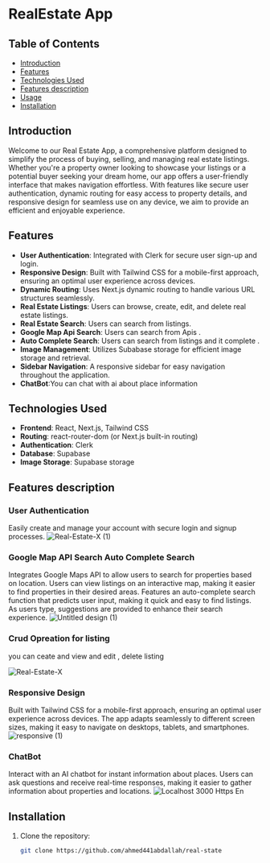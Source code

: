 # RealEstate App

## Table of Contents
- [Introduction](#introduction)
- [Features](#features)
- [Technologies Used](#technologies-used)
- [Features description](#Featuresde-scription)
- [Usage](#usage)
- [Installation](#installation)


## Introduction
Welcome to our Real Estate App, a comprehensive platform designed to simplify the process of buying, selling, and managing real estate listings. Whether you're a property owner looking to showcase your listings or a potential buyer seeking your dream home, our app offers a user-friendly interface that makes navigation effortless. With features like secure user authentication, dynamic routing for easy access to property details, and responsive design for seamless use on any device, we aim to provide an efficient and enjoyable experience. 

## Features
- **User Authentication**: Integrated with Clerk for secure user sign-up and login.
- **Responsive Design**: Built with Tailwind CSS for a mobile-first approach, ensuring an optimal user experience across devices.
- **Dynamic Routing**: Uses Next.js dynamic routing to handle various URL structures seamlessly.
- **Real Estate Listings**: Users can browse, create, edit, and delete real estate listings.
- **Real Estate Search**: Users can search from listings.
- **Google Map Api Search**: Users can search from Apis .
- **Auto Complete Search**: Users can search from listings and it complete .
- **Image Management**: Utilizes Subabase storage  for efficient image storage and retrieval.
- **Sidebar Navigation**: A responsive sidebar for easy navigation throughout the application.
- **ChatBot**:You can chat with ai about place information
  
## Technologies Used
- **Frontend**: React, Next.js, Tailwind CSS
- **Routing**: react-router-dom (or Next.js built-in routing)
- **Authentication**: Clerk
- **Database**: Supabase
- **Image Storage**: Supabase storage

## Features description

### User Authentication
Easily create and manage your account with secure login and signup processes. 
![Real-Estate-X (1)](https://github.com/user-attachments/assets/2907d4ff-de8c-41e5-9f26-4ed214915034)


### Google Map API Search Auto Complete Search
Integrates Google Maps API to allow users to search for properties based on location. Users can view listings on an interactive map, making it easier to find properties in their desired areas.
Features an auto-complete search function that predicts user input, making it quick and easy to find listings. As users type, suggestions are provided to enhance their search experience.
![Untitled design (1)](https://github.com/user-attachments/assets/6fc25019-e5be-4b34-805e-7d6b1729c7b0)

### Crud Opreation for listing 
you can ceate and view and edit , delete listing 

![Real-Estate-X](https://github.com/user-attachments/assets/55c25554-f063-4130-99bc-de9c7262388a)
### Responsive Design
Built with Tailwind CSS for a mobile-first approach, ensuring an optimal user experience across devices. The app adapts seamlessly to different screen sizes, making it easy to navigate on desktops, tablets, and smartphones.
![responsive (1)](https://github.com/user-attachments/assets/ec5f72b1-187f-4bc0-920d-033b65574b85)
### ChatBot
Interact with an AI chatbot for instant information about places. Users can ask questions and receive real-time responses, making it easier to gather information about properties and locations.
![Localhost 3000 Https  En](https://github.com/user-attachments/assets/bff7bb47-0c98-4a37-be31-e8bd97c424e3)
## Installation
1. Clone the repository:
   ```bash
   git clone https://github.com/ahmed441abdallah/real-state




